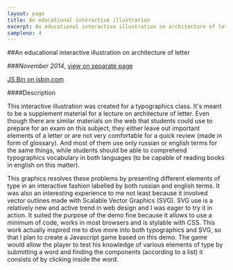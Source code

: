 ```yaml
---
layout: page
title: An educational interactive illustration
excerpt: An educational interactive illustration on architecture of letter
sampleno: 4
---
```


##An educational interactive illustration on architecture of letter 

###_November 2014_, [view on separate page](http://output.jsbin.com/vafemo/)

<a class="jsbin-embed" href="http://jsbin.com/vafemo/embed?output&height=400px">JS Bin on jsbin.com</a><script src="http://static.jsbin.com/js/embed.min.js?3.30.1"></script>

####Description

This interactive illustration was created for a typographics class. It's meant to be a supplement material for a lecture on architecture of letter. Even though there are similar materials on the web that students could use to prepare for an exam on this subject, they either leave out important elements of a letter or are not very comfortable for a quick review (made in form of glossary). And most of them use only russian or english terms for the same things, while students should be able to comprehend typographics vocabulary in both languages (to be capable of reading books in english on this matter). 

This graphics resolves these problems by presenting different elements of type in an interactive fashion labelled by both russian and english terms. It was also an interesting experience to me not least because it involved vector outlines made with Scalable Vector Graphics (SVG). SVG use is a relatively new and active trend in web design and I was eager to try it in action. It suited the purpose of the demo fine because it allows to use a minimum of code, works in most browsers and is stylable with CSS. This work actually inspired me to dive more into both typographics and SVG, so that I plan to create a Javascript game based on this demo. The game would allow the player to test his knowledge of various elements of type by submitting a word and finding the components (according to a list) it consists of by clicking inside the word. 